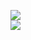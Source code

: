 [![](https://img.shields.io/badge/Made%20With-Github%20Spray-lightgrey.svg?style=for-the-badge&logo=github)](https://github.com/Annihil/github-spray#2802)  
[![](https://i.imgur.com/2DrTn0Z.gif)](https://github.com/Annihil/github-spray)